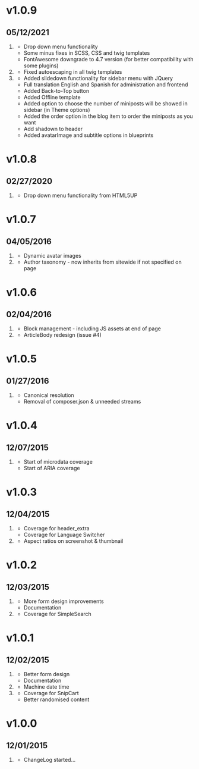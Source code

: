 # v1.0.9
## 05/12/2021

1.  [](#bugfix)
    * Drop down menu functionality
    * Some minus fixes in SCSS, CSS and twig templates
    * FontAwesome downgrade to 4.7 version (for better compatibility with some plugins)
2.  [](#improved)
    * Fixed autoescaping in all twig templates
3.  [](#new)
    * Added slidedown functionality for sidebar menu with JQuery
    * Full translation English and Spanish for administration and frontend
    * Added Back-to-Top button
    * Added Offline template
    * Added option to choose the number of miniposts will be showed in sidebar (in Theme options)
    * Added the order option in the blog item to order the miniposts as you want
    * Add shadown to header
    * Added avatarImage and subtitle options in blueprints

# v1.0.8
## 02/27/2020
 
1.  [](#bugfix)
    * Drop down menu functionality from HTML5UP

# v1.0.7
## 04/05/2016

1. [](#improved)
    * Dynamic avatar images 
2.  [](#bugfix)
    * Author taxonomy - now inherits from sitewide if not specified on page

# v1.0.6
## 02/04/2016

1. [](#improved)
    * Block management - including JS assets at end of page
2.  [](#bugfix)
    * ArticleBody redesign (issue #4)

# v1.0.5
## 01/27/2016

1.  [](#bugfix)
    * Canonical resolution
    * Removal of composer.json & unneeded streams

# v1.0.4
## 12/07/2015

1. [](#new)
    * Start of microdata coverage
    * Start of ARIA coverage

# v1.0.3
## 12/04/2015

1. [](#improved)
    * Coverage for header_extra
    * Coverage for Language Switcher
2. [](#bugfix)
    * Aspect ratios on screenshot & thumbnail

# v1.0.2
## 12/03/2015

1. [](#improved)
    * More form design improvements
    * Documentation
2. [](#new)
    * Coverage for SimpleSearch

# v1.0.1
## 12/02/2015

1. [](#improved)
    * Better form design
    * Documentation
2. [](#bugfix)
    * Machine date time
3. [](#new)
    * Coverage for SnipCart
    * Better randomised content

# v1.0.0
## 12/01/2015

1. [](#new)
    * ChangeLog started...
